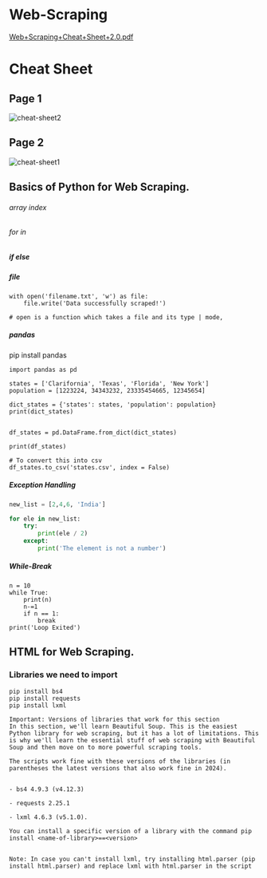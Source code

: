 # Web-Scraping
[Web+Scraping+Cheat+Sheet+2.0.pdf](https://github.com/user-attachments/files/18245540/Web%2BScraping%2BCheat%2BSheet%2B2.0.pdf)

# Cheat Sheet
## Page 1
![cheat-sheet2](https://github.com/user-attachments/assets/dd050eab-5889-4677-b093-f1828fd4582e)

## Page 2
![cheat-sheet1](https://github.com/user-attachments/assets/701b43e4-3d84-4fae-a6fe-3b39e669bdf0)


## Basics of Python for Web Scraping.

###### array index
###### for in
##### if else
##### file
```
with open('filename.txt', 'w') as file:
    file.write('Data successfully scraped!')

# open is a function which takes a file and its type | mode, 
```

##### pandas
pip install pandas

```
import pandas as pd

states = ['Clarifornia', 'Texas', 'Florida', 'New York']
population = [1223224, 34343232, 23335454665, 12345654]

dict_states = {'states': states, 'population': population}
print(dict_states)


df_states = pd.DataFrame.from_dict(dict_states)

print(df_states)

# To convert this into csv
df_states.to_csv('states.csv', index = False)

```

##### Exception Handling
``` py
new_list = [2,4,6, 'India']

for ele in new_list:
    try:
        print(ele / 2)
    except:
        print('The element is not a number')

```

##### While-Break
```
n = 10
while True:
    print(n)
    n-=1
    if n == 1:
        break
print('Loop Exited')

```

## HTML for Web Scraping.

### Libraries we need to import

```
pip install bs4
pip install requests
pip install lxml
```
```
Important: Versions of libraries that work for this section
In this section, we'll learn Beautiful Soup. This is the easiest Python library for web scraping, but it has a lot of limitations. This is why we'll learn the essential stuff of web scraping with Beautiful Soup and then move on to more powerful scraping tools.

The scripts work fine with these versions of the libraries (in parentheses the latest versions that also work fine in 2024).


- bs4 4.9.3 (v4.12.3)

- requests 2.25.1

- lxml 4.6.3 (v5.1.0).

You can install a specific version of a library with the command pip install <name-of-library>==<version>


Note: In case you can't install lxml, try installing html.parser (pip install html.parser) and replace lxml with html.parser in the script
```
